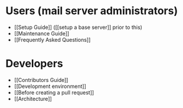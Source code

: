 # Users (mail server administrators)

* [[Setup Guide]] ([[setup a base server]] prior to this)
* [[Maintenance Guide]]
* [[Frequently Asked Questions]]

# Developers

* [[Contributors Guide]]
* [[Development environment]]
* [[Before creating a pull request]]
* [[Architecture]]